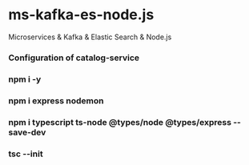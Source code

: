 # ms-kafka-es-node.js

Microservices &amp; Kafka &amp; Elastic Search &amp; Node.js

### Configuration of catalog-service

### npm i -y

### npm i express nodemon

### npm i typescript ts-node @types/node @types/express --save-dev

### tsc --init
